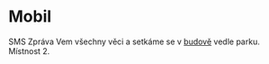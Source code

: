 # Mobil

SMS Zpráva
Vem všechny věci a setkáme se v [budově](?scene=building) vedle parku. Místnost 2.